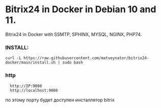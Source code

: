# Bitrix24 in Docker in Debian 10 and 11.
Bitrix24 in Docker with SSMTP, SPHINX, MYSQL, NGINX, PHP74.

### INSTALL:
```
curl -L https://raw.githubusercontent.com/matveynator/bitrix24-docker/main/install.sh | sudo bash
```

### http 
```
  http://IP:9080 
  http://localhost:9080
```
по этому порту будет доступен инсталлятор bitrix
